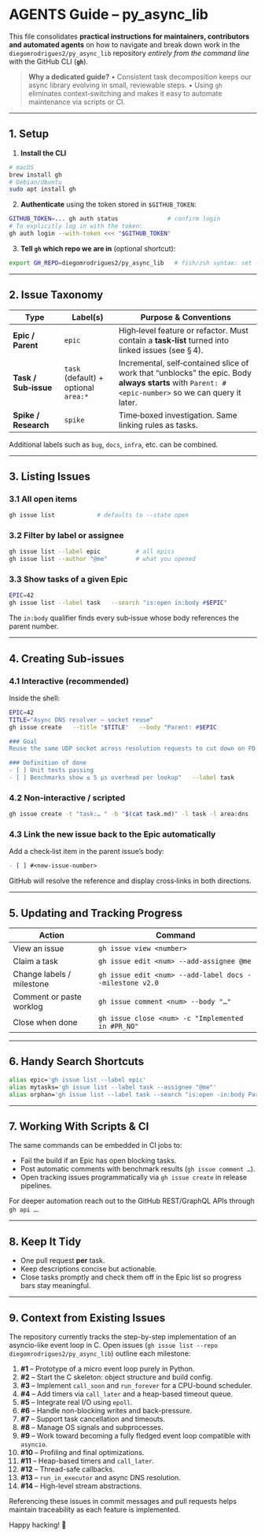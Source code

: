 # AGENTS Guide – py_async_lib

This file consolidates **practical instructions for maintainers, contributors and automated agents** on how to navigate and break down work in the `diegomrodrigues2/py_async_lib` repository *entirely from the command line* with the GitHub CLI (**`gh`**).

> **Why a dedicated guide?**
> • Consistent task decomposition keeps our async library evolving in small, reviewable steps.
> • Using `gh` eliminates context‑switching and makes it easy to automate maintenance via scripts or CI.

---

## 1. Setup

1. **Install the CLI**

```bash
# macOS
brew install gh
# Debian/Ubuntu
sudo apt install gh
```

2. **Authenticate** using the token stored in `$GITHUB_TOKEN`:

```bash
GITHUB_TOKEN=... gh auth status              # confirm login
# To explicitly log in with the token:
gh auth login --with-token <<< "$GITHUB_TOKEN"
```

3. **Tell `gh` which repo we are in** (optional shortcut):

```bash
export GH_REPO=diegomrodrigues2/py_async_lib   # fish/zsh syntax: set -xg GH_REPO …
```

---

## 2. Issue Taxonomy

| Type                 | Label(s)                             | Purpose & Conventions                                                                                                                              |
| -------------------- | ------------------------------------ | -------------------------------------------------------------------------------------------------------------------------------------------------- |
| **Epic / Parent**    | `epic`                               | High‑level feature or refactor. Must contain a **task‑list** turned into linked issues (see § 4).                                                  |
| **Task / Sub‑issue** | `task` (default) + optional `area:*` | Incremental, self‑contained slice of work that “unblocks” the epic. Body **always starts** with `Parent: #<epic‑number>` so we can query it later. |
| **Spike / Research** | `spike`                              | Time‑boxed investigation. Same linking rules as tasks.                                                                                             |

Additional labels such as `bug`, `docs`, `infra`, etc. can be combined.

---

## 3. Listing Issues

### 3.1 All open items

```bash
gh issue list            # defaults to --state open
```

### 3.2 Filter by label or assignee

```bash
gh issue list --label epic          # all epics
gh issue list --author "@me"        # what you opened
```

### 3.3 Show tasks of a given Epic

```bash
EPIC=42
gh issue list --label task   --search "is:open in:body #$EPIC"
```

The `in:body` qualifier finds every sub‑issue whose body references the parent number.

---

## 4. Creating Sub‑issues

### 4.1 Interactive (recommended)

Inside the shell:

```bash
EPIC=42
TITLE="Async DNS resolver – socket reuse"
gh issue create   --title "$TITLE"   --body "Parent: #$EPIC

### Goal
Reuse the same UDP socket across resolution requests to cut down on FD usage.

### Definition of done
- [ ] Unit tests passing
- [ ] Benchmarks show ≤ 5 µs overhead per lookup"   --label task
```

### 4.2 Non‑interactive / scripted

```bash
gh issue create -t "task:… " -b "$(cat task.md)" -l task -l area:dns
```

### 4.3 Link the new issue back to the Epic automatically

Add a check‑list item in the parent issue’s body:

```markdown
- [ ] #<new‑issue‑number>
```

GitHub will resolve the reference and display cross‑links in both directions.

---

## 5. Updating and Tracking Progress

| Action                    | Command                                                 |
| ------------------------- | ------------------------------------------------------- |
| View an issue             | `gh issue view <number>`                                |
| Claim a task              | `gh issue edit <num> --add-assignee @me`                |
| Change labels / milestone | `gh issue edit <num> --add-label docs --milestone v2.0` |
| Comment or paste worklog  | `gh issue comment <num> --body "…"`                     |
| Close when done           | `gh issue close <num> -c "Implemented in #PR_NO"`       |

---

## 6. Handy Search Shortcuts

```bash
alias epic='gh issue list --label epic'
alias mytasks='gh issue list --label task --assignee "@me"'
alias orphan='gh issue list --label task --search "is:open -in:body Parent"'
```

---

## 7. Working With Scripts & CI

The same commands can be embedded in CI jobs to:

* Fail the build if an Epic has open blocking tasks.
* Post automatic comments with benchmark results (`gh issue comment …`).
* Open tracking issues programmatically via `gh issue create` in release pipelines.

For deeper automation reach out to the GitHub REST/GraphQL APIs through `gh api …`.

---

## 8. Keep It Tidy

* One pull request **per** task.
* Keep descriptions concise but actionable.
* Close tasks promptly and check them off in the Epic list so progress bars stay meaningful.

---

## 9. Context from Existing Issues

The repository currently tracks the step-by-step implementation of an asyncio-like event loop in C. Open issues (`gh issue list --repo diegomrodrigues2/py_async_lib`) outline each milestone:

1. **#1** – Prototype of a micro event loop purely in Python.
2. **#2** – Start the C skeleton: object structure and build config.
3. **#3** – Implement `call_soon` and `run_forever` for a CPU-bound scheduler.
4. **#4** – Add timers via `call_later` and a heap-based timeout queue.
5. **#5** – Integrate real I/O using `epoll`.
6. **#6** – Handle non-blocking writes and back-pressure.
7. **#7** – Support task cancellation and timeouts.
8. **#8** – Manage OS signals and subprocesses.
9. **#9** – Work toward becoming a fully fledged event loop compatible with `asyncio`.
10. **#10** – Profiling and final optimizations.
11. **#11** – Heap-based timers and `call_later`.
12. **#12** – Thread-safe callbacks.
13. **#13** – `run_in_executor` and async DNS resolution.
14. **#14** – High-level stream abstractions.

Referencing these issues in commit messages and pull requests helps maintain traceability as each feature is implemented.

Happy hacking! 🐙
